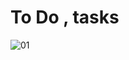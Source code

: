 # To Do , tasks



![01](https://user-images.githubusercontent.com/28409805/144742792-63f0ca43-1fca-4383-9b63-513b6f972904.png)
